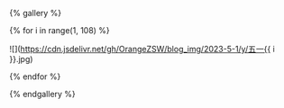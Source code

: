 {% gallery %}

<!-- 循环到107 -->

{% for i in range(1, 108) %}

![](https://cdn.jsdelivr.net/gh/OrangeZSW/blog_img/2023-5-1/y/五一{{ i }}.jpg)

{% endfor %}

{% endgallery %}
